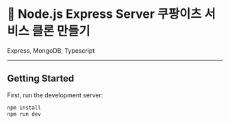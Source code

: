 # 🍎 Node.js Express Server 쿠팡이츠 서비스 클론 만들기
Express, MongoDB, Typescript

----
## Getting Started

First, run the development server:

```bash
npm install
npm run dev
```
